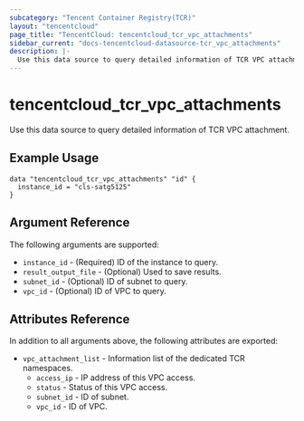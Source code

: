 ```yaml
---
subcategory: "Tencent Container Registry(TCR)"
layout: "tencentcloud"
page_title: "TencentCloud: tencentcloud_tcr_vpc_attachments"
sidebar_current: "docs-tencentcloud-datasource-tcr_vpc_attachments"
description: |-
  Use this data source to query detailed information of TCR VPC attachment.
---
```


# tencentcloud_tcr_vpc_attachments

Use this data source to query detailed information of TCR VPC attachment.

## Example Usage

```hcl
data "tencentcloud_tcr_vpc_attachments" "id" {
  instance_id = "cls-satg5125"
}
```

## Argument Reference

The following arguments are supported:

* `instance_id` - (Required) ID of the instance to query.
* `result_output_file` - (Optional) Used to save results.
* `subnet_id` - (Optional) ID of subnet to query.
* `vpc_id` - (Optional) ID of VPC to query.

## Attributes Reference

In addition to all arguments above, the following attributes are exported:

* `vpc_attachment_list` - Information list of the dedicated TCR namespaces.
  * `access_ip` - IP address of this VPC access.
  * `status` - Status of this VPC access.
  * `subnet_id` - ID of subnet.
  * `vpc_id` - ID of VPC.


